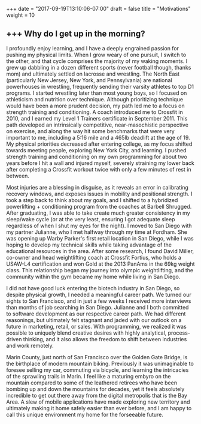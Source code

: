 +++
date = "2017-09-19T13:10:06-07:00"
draft = false
title = "Motivations"
weight = 10

+++
Why do I get up in the morning?
---------

<p>I profoundly enjoy learning, and I have a deeply engrained passion for pushing my physical limits. When I grow weary of one pursuit, I switch to the other, and that cycle comprises the majority of my waking moments. I grew up dabbling in a dozen different sports (never football though, thanks mom) and ultimately settled on lacrosse and wrestling. The North East (particularly New Jersey, New York, and Pennsylvania) are national powerhouses in wrestling, frequently sending their varsity athletes to top D1 programs. I started wrestling later than most young boys, so I focused on athleticism and nutrition over technique. Although prioritizing technique would have been a more prudent decision, my path led me to a focus on strength training and conditioning. A coach introduced me to Crossfit in 2010, and I earned my Level 1 Trainers certificate in September 2011. This path developed an intrinsically competitive, near-masochistic perspective on exercise, and along the way hit some benchmarks that were very important to me, including a 5:16 mile and a 465lb deadlift at the age of 19. My physical priorities decreased after entering college, as my focus shifted towards meeting people, exploring New York City, and learning. I pushed strength training and conditioning on my own programming for about two years before I hit a wall and injured myself, severely straining my lower back after completing a Crossfit workout twice with only a few minutes of rest in between.  </p>
<p>Most injuries are a blessing in disguise, as it reveals an error in calibrating recovery windows, and exposes issues in mobility and positional strength. I took a step back to think about my goals, and I shifted to a hybridized powerlifting + conditioning program from the coaches at Barbell Shrugged. After graduating, I was able to take create much greater consistency in my sleep/wake cycle (or at the very least, ensuring I got adequate sleep regardless of when I shut my eyes for the night). I moved to San Diego with my partner Julianne, who I met halfway through my time at Fordham. She was opening up Warby Parker's first retail location in San Diego, while I was hoping to develop my technical skills while taking advantage of the educational resources in the area. After some research, I found David Miller, co-owner and head weightlifting coach at Crossfit Fortius, who holds a USAW-L4 certification and won Gold at the 2013 PanAms in the 69kg weight class. This relationship began my journey into olympic weightlifting, and the community within the gym became my home while living in San Diego.   </p>
<p>I did not have good luck entering the biotech industry in San Diego, so despite physical growth, I needed a meaningful career path. We turned our sights to San Francisco, and in just a few weeks I received more interviews than months of job searching in San Diego. Julianne and I both committed to software development as our respective career path. We had different reasonings, but ultimately felt stagnant and jaded with our outlook on a future in marketing, retail, or sales. With programming, we realized it was possible to uniquely blend creative desires with highly analytical, process-driven thinking, and it also allows the freedom to shift between industries and work remotely.  </p>
<p> Marin County, just north of San Francisco over the Golden Gate Bridge, is the birthplace of modern mountain biking. Previously it was unimaginable to foresee selling my car, commuting via bicycle, and learning the intricacies of the sprawling trails in Marin. I feel like a maturing embyro on the mountain compared to some of the leathered retirees who have been bombing up and down the mountains for decades, yet it feels absolutely incredible to get out there away from the digital metropolis that is the Bay Area. A slew of mobile applications have made exploring new territory and ultimately making it home safely easier than ever before, and I am happy to call this unique environment my home for the forseeable future.
